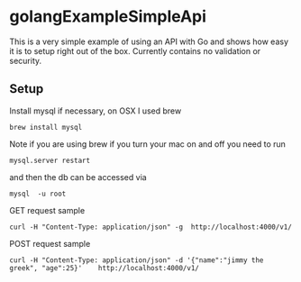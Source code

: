 # golangExampleSimpleApi

This is a very simple example of using an API with Go and shows how easy it is to setup right out of the box. Currently contains no validation or security.

## Setup

Install mysql if necessary, on OSX I used brew

`brew install mysql`

Note if you are using brew if you turn your mac on and off you need to run 

`mysql.server restart`

and then the db can be accessed via

`mysql  -u root`

 


GET request sample

```
curl -H "Content-Type: application/json" -g  http://localhost:4000/v1/
```

POST request sample


```
curl -H "Content-Type: application/json" -d '{"name":"jimmy the greek", "age":25}'    http://localhost:4000/v1/
```


